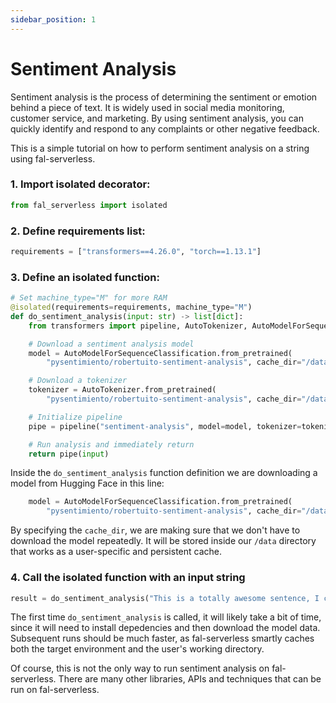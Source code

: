 ```yaml
---
sidebar_position: 1
---
```


# Sentiment Analysis

Sentiment analysis is the process of determining the sentiment or emotion behind a piece of text. It is widely used in social media monitoring, customer service, and marketing. By using sentiment analysis, you can quickly identify and respond to any complaints or other negative feedback.

This is a simple tutorial on how to perform sentiment analysis on a string using fal-serverless.

### 1. Import isolated decorator:

```python
from fal_serverless import isolated
```

### 2. Define requirements list:

```python
requirements = ["transformers==4.26.0", "torch==1.13.1"]
```

### 3. Define an isolated function:

```python
# Set machine_type="M" for more RAM
@isolated(requirements=requirements, machine_type="M")
def do_sentiment_analysis(input: str) -> list[dict]:
    from transformers import pipeline, AutoTokenizer, AutoModelForSequenceClassification

    # Download a sentiment analysis model
    model = AutoModelForSequenceClassification.from_pretrained(
        "pysentimiento/robertuito-sentiment-analysis", cache_dir="/data/huggingface")

    # Download a tokenizer
    tokenizer = AutoTokenizer.from_pretrained(
        "pysentimiento/robertuito-sentiment-analysis", cache_dir="/data/huggingface")

    # Initialize pipeline
    pipe = pipeline("sentiment-analysis", model=model, tokenizer=tokenizer)

    # Run analysis and immediately return
    return pipe(input)
```

Inside the `do_sentiment_analysis` function definition we are downloading a model from Hugging Face in this line:

```python
    model = AutoModelForSequenceClassification.from_pretrained(
        "pysentimiento/robertuito-sentiment-analysis", cache_dir="/data/huggingface")
```

By specifying the `cache_dir`, we are making sure that we don't have to download the model repeatedly. It will be stored inside our `/data` directory that works as a user-specific and persistent cache.

### 4. Call the isolated function with an input string

```python
result = do_sentiment_analysis("This is a totally awesome sentence, I couldn't be happier about it!")
```

The first time `do_sentiment_analysis` is called, it will likely take a bit of time, since it will need to install depedencies and then download the model data. Subsequent runs should be much faster, as fal-serverless smartly caches both the target environment and the user's working directory.

Of course, this is not the only way to run sentiment analysis on fal-serverless. There are many other libraries, APIs and techniques that can be run on fal-serverless.
